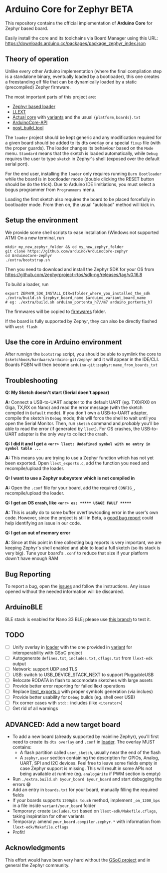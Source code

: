 # Arduino Core for Zephyr BETA

This repository contains the official implementation of **Arduino Core** for Zephyr based board.

Easily install the core and its toolchains via Board Manager using this URL: https://downloads.arduino.cc/packages/package_zephyr_index.json 

## Theory of operation

Unlike every other Arduino implementation (where the final compilation step is a standalone binary, eventually loaded by a bootloader), this one creates a freestanding elf file that can be dynamically loaded by a static (precompiled) Zephyr firmware.

The most important parts of this project are:

* [Zephyr based loader](/loader)
* [LLEXT](https://docs.zephyrproject.org/latest/services/llext/index.html)
* [Actual core](/cores/arduino) with [variants](/variants) and the usual `{platform,boards}.txt`
* [ArduinoCore-API](https://github.com/arduino/ArduinoCore-API)
* [post_build_tool](/extra/post_build_tool)

The `loader` project should be kept generic and any modification required for a given board should be added to its dts overlay or a special `fixup` file (with the proper guards).
The loader changes its behaviour based on the `Mode` menu.
`Standard` means that the sketch is loaded automatically, while `Debug` requires the user to type `sketch` in Zephyr's shell (exposed over the default serial port).

For the end user, installing the `loader` only requires running `Burn Bootloader` while the board is in bootloader mode (double clicking the RESET button should be do the trick). Due to Arduino IDE limitiations, you must select a bogus programmer from `Programmers` menu.

Loading the first sketch also requires the board to be placed forcefully in bootloader mode. From then on, the usual "autoload" method will kick in.

## Setup the environment

We provide some shell scripts to ease installation (Windows not supported ATM)
On a new terminal, run
```
mkdir my_new_zephyr_folder && cd my_new_zephyr_folder
git clone https://github.com/arduino/ArduinoCore-zephyr
cd ArduinoCore-zephyr
./extra/bootstrap.sh
```

Then you need to download and install the Zephyr SDK for your OS from https://github.com/zephyrproject-rtos/sdk-ng/releases/tag/v0.16.8

To build a loader, run
```
export ZEPHYR_SDK_INSTALL_DIR=$folder_where_you_installed_the_sdk
./extra/build.sh $zephyr_board_name $arduino_variant_board_name
# eg: ./extra/build.sh arduino_portenta_h7//m7 arduino_portenta_h7
```
The firmwares will be copied to [firmwares](/firmwares) folder.

If the board is fully supported by Zephyr, they can also be directly flashed with `west flash`

## Use the core in Arduino environment

After runnign the `bootstrap` script, you should be able to symlink the core to `$sketchbook/hardware/arduino-git/zephyr` and it will appear in the IDE/CLI. Boards FQBN will then become `arduino-git:zephyr:name_from_boards_txt`

## Troubleshooting

**Q: My Sketch doesn't start (Serial doen't appear)**

**A:** Connect a USB-to-UART adapter to the default UART (eg. TX0/RX0 on Giga, TX,RX on Nano) and read the error message (with the sketch compiled in `Default` mode). If you don't own a USB-to-UART adapter, compile the sketch in `Debug` mode; this will force the shell to wait until you open the Serial Monitor. Then, run `sketch` command and *probably* you'll be able to read the error (if generated by `llext`). For OS crashes, the USB-to-UART adapter is the only way to collect the crash.

**Q: I did it and I get a `<err> llext: Undefined symbol with no entry in symbol table ...`**

**A:** This means you are trying to use a Zephyr function which has not yet been exported. Open `llext_exports.c`, add the function you need and recompile/upload the loader.

**Q: I want to use a Zephyr subsystem which is not compiled in**

**A:** Open the `.conf` file for your board, add the required `CONFIG_`, recompile/upload the loader.

**Q: I get an OS crash, like `<err> os: ***** USAGE FAULT *****`**

**A:** This is usally do to some buffer overflow/coding error in the user's own code. However, since the project is still in Beta, a [good bug report](#bug-reporting) could help identifying an issue in our code.

**Q: I get an out of memory error**

**A:** Since at this point in time collecting bug reports is very important, we are keeping Zephyr's shell enabled and able to load a full sketch (so its stack is very big). Tune your board's `.conf` to reduce that size if your platform down't have enough RAM

## Bug Reporting

To report a bug, open the [issues](/issues) and follow the instructions. Any issue opened without the needed information will be discarded.

## ArduinoBLE

BLE stack is enabled for Nano 33 BLE; please use [this branch](https://github.com/facchinm/ArduinoBLE/tree/zephyr_hci) to test it.

## TODO

- [ ] Unify overlay in [loader](/loader/boards) with the one provided in [variant](/variant) for interoperability with GSoC project
- [ ] Autogenerate `defines.txt`, `includes.txt`, `cflags.txt` from `llext-edk` output
- [ ] Network: support UDP and TLS
- [ ] USB: switch to USB_DEVICE_STACK_NEXT to support PluggableUSB
- [ ] Relocate RODATA in flash to accomodate sketches with large assets
- [ ] Provide better error reporting for failed llext operations
- [ ] Replace [llext_exports.c](/loader/llext_exports.c) with proper symbols generation (via inclues)
- [ ] Provide better usability for `Debug` builds (eg. shell over USB)
- [ ] Fix corner cases with `std::` includes (like `<iterator>`)
- [ ] Get rid of all warnings

## ADVANCED: Add a new target board

* To add a new board (already supported by mainline Zephyr), you'll first need to create its `dts overlay` and `.conf` in [loader](/loader/boards).
  The overlay MUST contains:
  * A flash partition called `user_sketch`, usually near the end of the flash
  * A `zephyr,user` section containing the description for GPIOs, Analog, UART, SPI and I2C devices. Feel free to leave some fields empty in case Zephyr support is missing. This will result in some APIs not being available at runtime (eg. `analogWrite` if PWM section is empty)
* Run `./extra.build.sh $your_board $your_board` and start debugging the errors :grin:
* Add an entry in `boards.txt` for your board, manually filling the required fields
* If your boards supports `1200pbs touch` method, implement `_on_1200_bps` in a file inside `variant/your_board` folder
* Temporary: create `includes.txt` based on `llext-edk/Makefile.cflags`, taking inspiration for other variants
* Temporary: amend `your_board.compiler.zephyr.*` with information from `llext-edk/Makefile.cflags`
* Profit!

## Acknowledgments

This effort would have been very hard without the [GSoC project](/README.gsoc.md) and in general the Zephyr community.